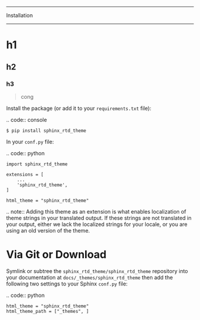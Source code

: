 ************
Installation
************

# h1

## h2

### h3

> cong

Install the package (or add it to your ``requirements.txt`` file):

.. code:: console

    $ pip install sphinx_rtd_theme

In your ``conf.py`` file:

.. code:: python

    import sphinx_rtd_theme

    extensions = [
        ...
        'sphinx_rtd_theme',
    ]

    html_theme = "sphinx_rtd_theme"


.. note::
    Adding this theme as an extension is what enables localization of theme
    strings in your translated output. If these strings are not translated in
    your output, either we lack the localized strings for your locale, or you
    are using an old version of the theme.

Via Git or Download
===================

Symlink or subtree the ``sphinx_rtd_theme/sphinx_rtd_theme`` repository into your documentation at
``docs/_themes/sphinx_rtd_theme`` then add the following two settings to your Sphinx
``conf.py`` file:

.. code:: python

    html_theme = "sphinx_rtd_theme"
    html_theme_path = ["_themes", ]
